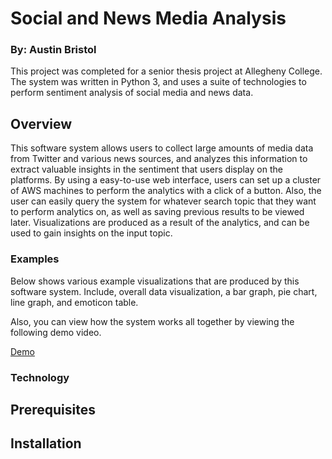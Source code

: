 # Social and News Media Analysis
### By: Austin Bristol

This project was completed for a senior thesis project at Allegheny College. The system was written in Python 3, and uses a suite of technologies to perform sentiment analysis of social media and news data.

## Overview

This software system allows users to collect large amounts of media data from Twitter and various news sources, and analyzes this information to extract valuable insights in the sentiment that users display on the platforms. By using a easy-to-use web interface, users can set up a cluster of AWS machines to perform the analytics with a click of a button. Also, the user can easily query the system for whatever search topic that they want to perform analytics on, as well as saving previous results to be viewed later. Visualizations are produced as a result of the analytics, and can be used to gain insights on the input topic.

### Examples

Below shows various example visualizations that are produced by this software system. Include, overall data visualization, a bar graph, pie chart, line graph, and emoticon table.



Also, you can view how the system works all together by viewing the following demo video.

[Demo](https://youtu.be/oO-sEbG8oZI)

### Technology

## Prerequisites

## Installation

